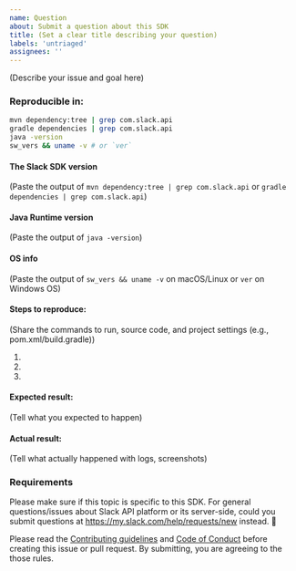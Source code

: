 ```yaml
---
name: Question
about: Submit a question about this SDK
title: (Set a clear title describing your question)
labels: 'untriaged'
assignees: ''
---
```


(Describe your issue and goal here)

### Reproducible in:

```bash
mvn dependency:tree | grep com.slack.api
gradle dependencies | grep com.slack.api
java -version
sw_vers && uname -v # or `ver`
```

#### The Slack SDK version

(Paste the output of `mvn dependency:tree | grep com.slack.api` or `gradle dependencies | grep com.slack.api`)

#### Java Runtime version

(Paste the output of `java -version`)

#### OS info

(Paste the output of `sw_vers && uname -v` on macOS/Linux or `ver` on Windows OS)

#### Steps to reproduce:

(Share the commands to run, source code, and project settings (e.g., pom.xml/build.gradle))

1.
2.
3.

#### Expected result:

(Tell what you expected to happen)

#### Actual result:

(Tell what actually happened with logs, screenshots)

### Requirements

Please make sure if this topic is specific to this SDK. For general questions/issues about Slack API platform or its server-side, could you submit questions at https://my.slack.com/help/requests/new instead. :bow:

Please read the [Contributing guidelines](https://github.com/slackapi/java-slack-sdk/blob/main/.github/contributing.md) and [Code of Conduct](https://slackhq.github.io/code-of-conduct) before creating this issue or pull request. By submitting, you are agreeing to the those rules.

